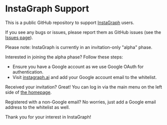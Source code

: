 # InstaGraph Support

This is a public GitHub repository to support [InstaGraph](https://instagraph.ai/) users.

If you see any bugs or issues, please report them as GitHub issues (see the [Issues page](https://github.com/snakajima/InstaGraph-Support/issues)).

Please note: InstaGraph is currently in an invitation-only "alpha" phase.

Interested in joining the alpha phase? Follow these steps:

- Ensure you have a Google account as we use Google OAuth for authentication.
- Visit [instagraph.ai](https://instagraph.ai/) and add your Google account email to the whitelist.

Received your invitation? Great! You can log in via the main menu on the left side of [the homepage](https://instagraph.ai/).

Registered with a non-Google email? No worries, just add a Google email address to the whitelist as well.

Thank you for your interest in InstaGraph!
